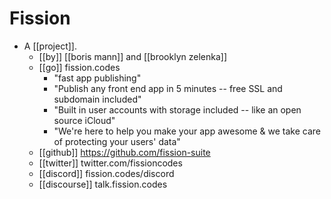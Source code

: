 # Fission

- A [[project]].
  - [[by]] [[boris mann]] and [[brooklyn zelenka]]
  - [[go]] fission.codes
    - "fast app publishing"
    - "Publish any front end app in 5 minutes -- free SSL and subdomain included"
    - "Built in user accounts with storage included -- like an open source iCloud"
    - "We're here to help you make your app awesome & we take care of protecting your users' data"
  - [[github]] https://github.com/fission-suite
  - [[twitter]] twitter.com/fissioncodes
  - [[discord]] fission.codes/discord
  - [[discourse]] talk.fission.codes


